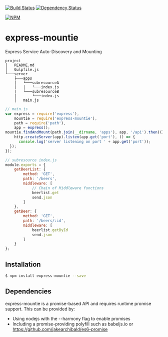 [![Build Status](https://travis-ci.org/atsid/express-mountie.svg?branch=master)](https://travis-ci.org/atsid/express-mountie)
[![Dependency Status](https://david-dm.org/atsid/express-mountie.svg)](https://david-dm.org/atsid/express-mountie)

[![NPM](https://nodei.co/npm/express-mountie.png)](https://nodei.co/npm/express-mountie/)

# express-mountie
Express Service Auto-Discovery and Mounting

```
project
│   README.md
│   Gulpfile.js
└───server
    ├───apps
    |   └───subresourceA
    |   |   └───index.js
    |   └───subresourceB
    |       └───index.js
    │   main.js
```

```js
// main.js
var express = require('express'),
    mountie = require('express-mountie'),
    path = require('path'),
    app = express();
mountie.findAndMount(path.join(__dirname, 'apps'), app, '/api').then(() => {
    http.createServer(app).listen(app.get('port'), () => {
      console.log('server listening on port ' + app.get('port'));
  });
});
```
```js
// subresource index.js
module.exports = {
    getBeerList: {
        method: 'GET',
        path: '/beers',
        middleware: [
            // Chain of Middleware functions
            beerlist.get
            send.json
        ]
    },
    getBeer: {
        method: 'GET',
        path: '/beers/:id',
        middleware: [
            beerlist.getById
            send.json
        ]
    }
};
```

## Installation

```bash
$ npm install express-mountie --save
```

## Dependencies
express-mountie is a promise-based API and requires runtime promise support. This can be provided by:

* Using nodejs with the --harmony flag to enable promises
* Including a promise-providing polyfill such as babeljs.io or https://github.com/jakearchibald/es6-promise
